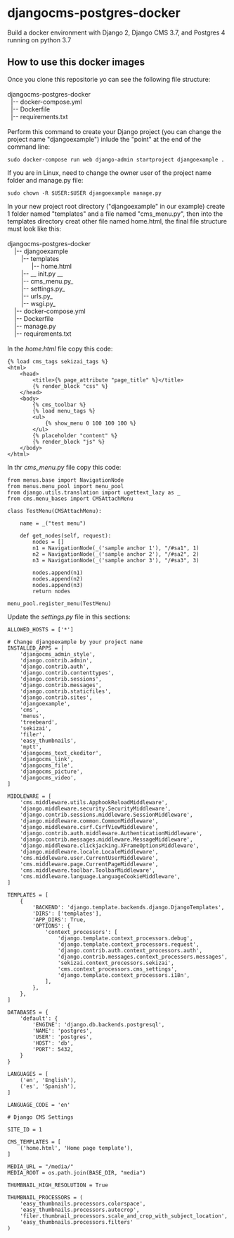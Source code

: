 # djangocms-postgres-docker
Build a docker environment with Django 2, Django CMS 3.7, and Postgres 4 running on python 3.7

## How to use this docker images
Once you clone this repositorie yo can see the following file structure:\
&nbsp;\
djangocms-postgres-docker\
&nbsp;&nbsp;|-- docker-compose.yml\
&nbsp;&nbsp;|-- Dockerfile\
&nbsp;&nbsp;|-- requirements.txt\
&nbsp;\
Perform this command to create your Django project (you can change the project name "djangoexample") inlude the "point" at the end of the command line:
```
sudo docker-compose run web django-admin startproject djangoexample .
```
If you are in Linux, need to change the owner user of the project name folder and manage.py file:
```
sudo chown -R $USER:$USER djangoexample manage.py
```
In your new project root directory ("djangoexample" in our example) create 1 folder named "templates" and a file named "cms_menu.py", then into the templates directory creat other file named home.html, the final file structure must look like this:\
&nbsp;\
djangocms-postgres-docker\
&nbsp;&nbsp;&nbsp;&nbsp;|-- djangoexample\
&nbsp;&nbsp;&nbsp;&nbsp;&nbsp;&nbsp;&nbsp;&nbsp;|-- templates\
&nbsp;&nbsp;&nbsp;&nbsp;&nbsp;&nbsp;&nbsp;&nbsp;&nbsp;&nbsp;&nbsp;&nbsp;&nbsp;&nbsp;|-- home.html\
&nbsp;&nbsp;&nbsp;&nbsp;&nbsp;&nbsp;&nbsp;&nbsp;|-- __ init.py __ \
&nbsp;&nbsp;&nbsp;&nbsp;&nbsp;&nbsp;&nbsp;&nbsp;|-- cms_menu.py_\
&nbsp;&nbsp;&nbsp;&nbsp;&nbsp;&nbsp;&nbsp;&nbsp;|-- settings.py_\
&nbsp;&nbsp;&nbsp;&nbsp;&nbsp;&nbsp;&nbsp;&nbsp;|-- urls.py_\
&nbsp;&nbsp;&nbsp;&nbsp;&nbsp;&nbsp;&nbsp;&nbsp;|-- wsgi.py_\
&nbsp;&nbsp;&nbsp;&nbsp;|-- docker-compose.yml\
&nbsp;&nbsp;&nbsp;&nbsp;|-- Dockerfile\
&nbsp;&nbsp;&nbsp;&nbsp;|-- manage.py\
&nbsp;&nbsp;&nbsp;&nbsp;|-- requirements.txt\
&nbsp;\
In the _home.html_ file copy this code:
```
{% load cms_tags sekizai_tags %}
<html>
    <head>
        <title>{% page_attribute "page_title" %}</title>
        {% render_block "css" %}
    </head>
    <body>
        {% cms_toolbar %}
        {% load menu_tags %}
        <ul>
            {% show_menu 0 100 100 100 %}
        </ul>
        {% placeholder "content" %}
        {% render_block "js" %}
    </body>
</html>
```
In thr _cms_menu.py_ file copy this code:
```
from menus.base import NavigationNode
from menus.menu_pool import menu_pool
from django.utils.translation import ugettext_lazy as _
from cms.menu_bases import CMSAttachMenu

class TestMenu(CMSAttachMenu):

    name = _("test menu")

    def get_nodes(self, request):
        nodes = []
        n1 = NavigationNode(_('sample anchor 1'), "/#sa1", 1)
        n2 = NavigationNode(_('sample anchor 2'), "/#sa2", 2)
        n3 = NavigationNode(_('sample anchor 3'), "/#sa3", 3)

        nodes.append(n1)
        nodes.append(n2)
        nodes.append(n3)
        return nodes

menu_pool.register_menu(TestMenu)
```
Update the _settings.py_ file in this sections:
```
ALLOWED_HOSTS = ['*']
```
```
# Change djangoexample by your project name
INSTALLED_APPS = [
    'djangocms_admin_style',
    'django.contrib.admin',
    'django.contrib.auth',
    'django.contrib.contenttypes',
    'django.contrib.sessions',
    'django.contrib.messages',
    'django.contrib.staticfiles',
    'django.contrib.sites',
    'djangoexample',
    'cms',
    'menus',
    'treebeard',
    'sekizai',
    'filer',
    'easy_thumbnails',
    'mptt',
    'djangocms_text_ckeditor',
    'djangocms_link',
    'djangocms_file',
    'djangocms_picture',
    'djangocms_video',
]
```
```
MIDDLEWARE = [
    'cms.middleware.utils.ApphookReloadMiddleware',
    'django.middleware.security.SecurityMiddleware',
    'django.contrib.sessions.middleware.SessionMiddleware',
    'django.middleware.common.CommonMiddleware',
    'django.middleware.csrf.CsrfViewMiddleware',
    'django.contrib.auth.middleware.AuthenticationMiddleware',
    'django.contrib.messages.middleware.MessageMiddleware',
    'django.middleware.clickjacking.XFrameOptionsMiddleware',
    'django.middleware.locale.LocaleMiddleware',
    'cms.middleware.user.CurrentUserMiddleware',
    'cms.middleware.page.CurrentPageMiddleware',
    'cms.middleware.toolbar.ToolbarMiddleware',
    'cms.middleware.language.LanguageCookieMiddleware',
]
```
```
TEMPLATES = [
    {
        'BACKEND': 'django.template.backends.django.DjangoTemplates',
        'DIRS': ['templates'],
        'APP_DIRS': True,
        'OPTIONS': {
            'context_processors': [
                'django.template.context_processors.debug',
                'django.template.context_processors.request',
                'django.contrib.auth.context_processors.auth',
                'django.contrib.messages.context_processors.messages',
                'sekizai.context_processors.sekizai',
                'cms.context_processors.cms_settings',
                'django.template.context_processors.i18n',
            ],
        },
    },
]
```
```
DATABASES = {
    'default': {
        'ENGINE': 'django.db.backends.postgresql',
        'NAME': 'postgres',
        'USER': 'postgres',
        'HOST': 'db',
        'PORT': 5432,
    }
}
```
```
LANGUAGES = [
    ('en', 'English'),
    ('es', 'Spanish'),
]

LANGUAGE_CODE = 'en'
```
```
# Django CMS Settings

SITE_ID = 1

CMS_TEMPLATES = [
    ('home.html', 'Home page template'),
]

MEDIA_URL = "/media/"
MEDIA_ROOT = os.path.join(BASE_DIR, "media")

THUMBNAIL_HIGH_RESOLUTION = True

THUMBNAIL_PROCESSORS = (
    'easy_thumbnails.processors.colorspace',
    'easy_thumbnails.processors.autocrop',
    'filer.thumbnail_processors.scale_and_crop_with_subject_location',
    'easy_thumbnails.processors.filters'
)
```
